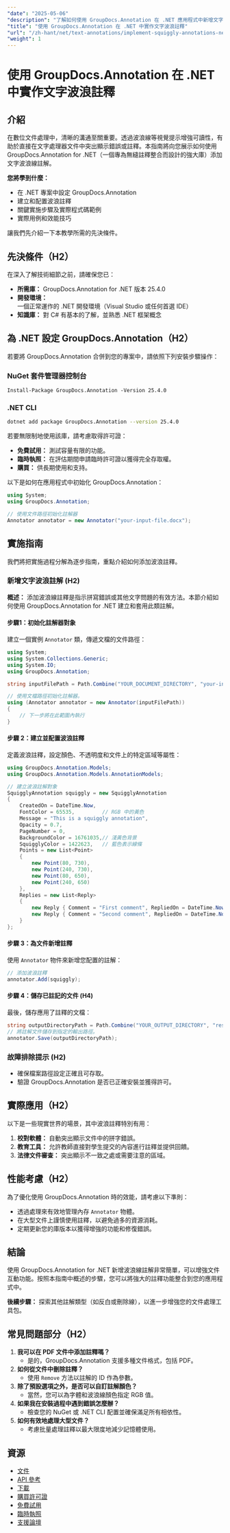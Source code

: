 ```yaml
---
"date": "2025-05-06"
"description": "了解如何使用 GroupDocs.Annotation 在 .NET 應用程式中新增文字波浪註釋，以提高文件的可讀性和回饋。"
"title": "使用 GroupDocs.Annotation 在 .NET 中實作文字波浪註釋"
"url": "/zh-hant/net/text-annotations/implement-squiggly-annotations-net-groupdocs/"
"weight": 1
---
```


# 使用 GroupDocs.Annotation 在 .NET 中實作文字波浪註釋

## 介紹
在數位文件處理中，清晰的溝通至關重要。透過波浪線等視覺提示增強可讀性，有助於直接在文字處理器文件中突出顯示錯誤或註釋。本指南將向您展示如何使用 GroupDocs.Annotation for .NET（一個專為無縫註釋整合而設計的強大庫）添加文字波浪線註解。

**您將學到什麼：**
- 在 .NET 專案中設定 GroupDocs.Annotation
- 建立和配置波浪註釋
- 關鍵實施步驟及實際程式碼範例
- 實際用例和效能技巧

讓我們先介紹一下本教學所需的先決條件。

## 先決條件（H2）
在深入了解技術細節之前，請確保您已：

- **所需庫：** GroupDocs.Annotation for .NET 版本 25.4.0
- **開發環境：** 一個正常運作的 .NET 開發環境（Visual Studio 或任何首選 IDE）
- **知識庫：** 對 C# 有基本的了解，並熟悉 .NET 框架概念

## 為 .NET 設定 GroupDocs.Annotation（H2）
若要將 GroupDocs.Annotation 合併到您的專案中，請依照下列安裝步驟操作：

### NuGet 套件管理器控制台
```
Install-Package GroupDocs.Annotation -Version 25.4.0
```

### .NET CLI
```bash
dotnet add package GroupDocs.Annotation --version 25.4.0
```

若要無限制地使用該庫，請考慮取得許可證：
- **免費試用：** 測試容量有限的功能。
- **臨時執照：** 在評估期間申請臨時許可證以獲得完全存取權。
- **購買：** 供長期使用和支持。

以下是如何在應用程式中初始化 GroupDocs.Annotation：
```csharp
using System;
using GroupDocs.Annotation;

// 使用文件路徑初始化註解器
Annotator annotator = new Annotator("your-input-file.docx");
```

## 實施指南
我們將把實施過程分解為逐步指南，重點介紹如何添加波浪註釋。

### 新增文字波浪註解 (H2)
**概述：**
添加波浪線註釋是指示拼寫錯誤或其他文字問題的有效方法。本節介紹如何使用 GroupDocs.Annotation for .NET 建立和套用此類註解。

#### 步驟1：初始化註解器對象 
建立一個實例 `Annotator` 類，傳遞文檔的文件路徑：
```csharp
using System;
using System.Collections.Generic;
using System.IO;
using GroupDocs.Annotation;

string inputFilePath = Path.Combine("YOUR_DOCUMENT_DIRECTORY", "your-input-file.docx");

// 使用文檔路徑初始化註解器。
using (Annotator annotator = new Annotator(inputFilePath))
{
    // 下一步將在此範圍內執行
}
```

#### 步驟 2：建立並配置波浪註釋 
定義波浪註釋，設定顏色、不透明度和文件上的特定區域等屬性：
```csharp
using GroupDocs.Annotation.Models;
using GroupDocs.Annotation.Models.AnnotationModels;

// 建立波浪註解對象
SquigglyAnnotation squiggly = new SquigglyAnnotation
{
    CreatedOn = DateTime.Now,
    FontColor = 65535,         // RGB 中的黃色
    Message = "This is a squiggly annotation",
    Opacity = 0.7,
    PageNumber = 0,
    BackgroundColor = 16761035,// 淺黃色背景
    SquigglyColor = 1422623,   // 藍色表示線條
    Points = new List<Point>
    {
        new Point(80, 730),
        new Point(240, 730),
        new Point(80, 650),
        new Point(240, 650)
    },
    Replies = new List<Reply>
    {
        new Reply { Comment = "First comment", RepliedOn = DateTime.Now },
        new Reply { Comment = "Second comment", RepliedOn = DateTime.Now }
    }
};
```

#### 步驟 3：為文件新增註釋 
使用 `Annotator` 物件來新增您配置的註解：
```csharp
// 添加波浪註釋
annotator.Add(squiggly);
```

#### 步驟 4：儲存已註記的文件 (H4)
最後，儲存應用了註釋的文檔：
```csharp
string outputDirectoryPath = Path.Combine("YOUR_OUTPUT_DIRECTORY", "result" + Path.GetExtension(inputFilePath));
// 將註解文件儲存到指定的輸出路徑。
annotator.Save(outputDirectoryPath);
```

### 故障排除提示 (H2)
- 確保檔案路徑設定正確且可存取。
- 驗證 GroupDocs.Annotation 是否已正確安裝並獲得許可。

## 實際應用（H2）
以下是一些現實世界的場景，其中波浪註釋特別有用：
1. **校對軟體：** 自動突出顯示文件中的拼字錯誤。
2. **教育工具：** 允許教師直接對學生提交的內容進行註釋並提供回饋。
3. **法律文件審查：** 突出顯示不一致之處或需要注意的區域。

## 性能考慮（H2）
為了優化使用 GroupDocs.Annotation 時的效能，請考慮以下準則：
- 透過處理來有效地管理內存 `Annotator` 物體。
- 在大型文件上謹慎使用註釋，以避免過多的資源消耗。
- 定期更新您的庫版本以獲得增強的功能和修復錯誤。

## 結論
使用 GroupDocs.Annotation for .NET 新增波浪線註解非常簡單，可以增強文件互動功能。按照本指南中概述的步驟，您可以將強大的註釋功能整合到您的應用程式中。

**後續步驟：**
探索其他註解類型（如反白或刪除線），以進一步增強您的文件處理工具包。

## 常見問題部分（H2）
1. **我可以在 PDF 文件中添加註釋嗎？**
   - 是的，GroupDocs.Annotation 支援多種文件格式，包括 PDF。
2. **如何從文件中刪除註釋？**
   - 使用 `Remove` 方法以註解的 ID 作為參數。
3. **除了預設選項之外，是否可以自訂註解顏色？**
   - 當然，您可以為字體和波浪線顏色指定 RGB 值。
4. **如果我在安裝過程中遇到錯誤怎麼辦？**
   - 檢查您的 NuGet 或 .NET CLI 配置並確保滿足所有相依性。
5. **如何有效地處理大型文件？**
   - 考慮批量處理註釋以最大限度地減少記憶體使用。

## 資源
- [文件](https://docs.groupdocs.com/annotation/net/)
- [API 參考](https://reference.groupdocs.com/annotation/net/)
- [下載](https://releases.groupdocs.com/annotation/net/)
- [購買許可證](https://purchase.groupdocs.com/buy)
- [免費試用](https://releases.groupdocs.com/annotation/net/)
- [臨時執照](https://purchase.groupdocs.com/temporary-license/)
- [支援論壇](https://forum.groupdocs.com/c/annotation/)